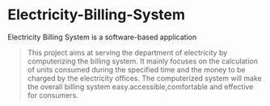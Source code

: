 # Electricity-Billing-System


Electricity Billing System is a software-based application
>This project aims at serving the department of electricity by computerizing the billing system.
>It mainly focuses on the calculation of units consumed during the specified time and the money to be charged by the electricity offices.
>The computerized system will make the overall billing system easy.accessible,comfortable and effective for consumers.
